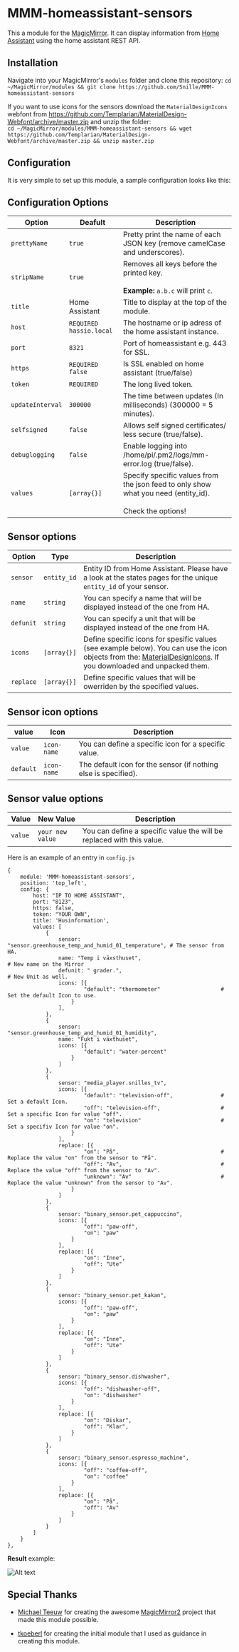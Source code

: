# MMM-homeassistant-sensors
This a module for the [MagicMirror](https://github.com/MichMich/MagicMirror/tree/develop). 
It can display information from [Home Assistant](https://home-assistant.io/) using the home assistant REST API.

## Installation
Navigate into your MagicMirror's `modules` folder and clone this repository:
`cd ~/MagicMirror/modules && git clone https://github.com/Snille/MMM-homeassistant-sensors`

If you want to use icons for the sensors download the `MaterialDesignIcons` webfont from https://github.com/Templarian/MaterialDesign-Webfont/archive/master.zip and unzip the folder:  
`cd ~/MagicMirror/modules/MMM-homeassistant-sensors && wget https://github.com/Templarian/MaterialDesign-Webfont/archive/master.zip && unzip master.zip`

## Configuration
It is very simple to set up this module, a sample configuration looks like this:

## Configuration Options

| Option               | Deafult | Description |
| -------------------- | ------- | ----------- |
| `prettyName`         | `true` | Pretty print the name of each JSON key (remove camelCase and underscores).|
| `stripName`          | `true` | Removes all keys before the printed key. <br><br>**Example:** `a.b.c` will print `c`.|
| `title`              | Home Assistant | Title to display at the top of the module. <br>|
| `host`               | `REQUIRED hassio.local` | The hostname or ip adress of the home assistant instance.|
| `port`               | `8321` | Port of homeassistant e.g. 443 for SSL.|
| `https`              | `REQUIRED false` | Is SSL enabled on home assistant (true/false)|
| `token`              | `REQUIRED` | The long lived token.|
| `updateInterval`     | `300000` | The time between updates (In milliseconds) (300000 = 5 minutes).|
| `selfsigned`         | `false` | Allows self signed certificates/ less secure (true/false).|
| `debuglogging`       | `false` | Enable logging into /home/pi/.pm2/logs/mm-error.log (true/false).|
| `values`             | `[array{}]` | Specify specific values from the json feed to only show what you need (entity_id). <br><br> Check the options!|

## Sensor options
| Option               | Type | Description |
| -------------------- | ---- | ----------- |
| `sensor`             | `entity_id` | Entity ID from Home Assistant. Please have a look at the states pages for the unique `entity_id` of your sensor.|
| `name`               | `string` | You can specify a name that will be displayed instead of the one from HA.
| `defunit`            | `string` | You can specify a unit that will be displayed instead of the one from HA.
| `icons`              | `[array{}]` | Define specific icons for spesific values (see example below). You can use the icon objects from the: [MaterialDesignIcons](https://materialdesignicons.com/). If you downloaded and unpacked them.|
| `replace`            | `[array{}]` | Define specific values that will be owerriden by the specified values.|

## Sensor icon options
| value                | Icon | Description |
| -------------------- | ---- | ----------- |
| `value`              | `icon-name` | You can define a specific icon for a specific value.|
| `default`            | `icon-name` | The default icon for the sensor (if nothing else is specified).|

## Sensor value options
| Value                | New Value | Description |
| -------------------- | --------- | ----------- |
| `value`              | `your new value` | You can define a specific value the will be replaced with this value.|


Here is an example of an entry in `config.js`
```
{
	module: 'MMM-homeassistant-sensors',
	position: 'top_left',
	config: {
		host: "IP TO HOME ASSISTANT",
		port: "8123",
		https: false,
		token: "YOUR OWN",
		title: 'Husinformation',
		values: [
			{
				sensor: "sensor.greenhouse_temp_and_humid_01_temperature", # The sensor from HA.
				name: "Temp i växsthuset",                                 # New name on the Mirror
				defunit: " grader.",                                       # New Unit as well.
				icons: [{
						"default": "thermometer"                   # Set the default Icon to use.
					}
				],
			},
			{
				sensor: "sensor.greenhouse_temp_and_humid_01_humidity",
				name: "Fukt i växthuset",
				icons: [{
						"default": "water-percent"
					}
				]
			},
			{
				sensor: "media_player.snilles_tv",
				icons: [{
						"default": "television-off",               # Set a default Icon.
						"off": "television-off",                   # Set a specific Icon for value "off".
						"on": "television"                         # Set a specifiv Icon for value "on".
					}
				],
				replace: [{
						"on": "På",                                # Replace the value "on" from the sensor to "På".
						"off": "Av",                               # Replace the value "off" from the sensor to "Av".
						"unknown": "Av"                            # Replace the value "unknown" from the sensor to "Av".
					}
				]
			},
			{
				sensor: "binary_sensor.pet_cappuccino",
				icons: [{
						"off": "paw-off",
						"on": "paw"
					}
				],
				replace: [{
						"on": "Inne",
						"off": "Ute"
					}
				]
			},
			{
				sensor: "binary_sensor.pet_kakan",
				icons: [{
						"off": "paw-off",
						"on": "paw"
					}
				],
				replace: [{
						"on": "Inne",
						"off": "Ute"
					}
				]
			},
			{
				sensor: "binary_sensor.dishwasher",
				icons: [{
						"off": "dishwasher-off",
						"on": "dishwasher"
					}
				],
				replace: [{
						"on": "Diskar",
						"off": "Klar",
					}
				]
			},
			{
				sensor: "binary_sensor.espresso_machine",
				icons: [{
						"off": "coffee-off",
						"on": "coffee"
					}
				],
				replace: [{
						"on": "På",
						"off": "Av"
					}
				]
			}
		]
	}
},
```

**Result** example:

![Alt text](.github/example01.png)

## Special Thanks
- [Michael Teeuw](https://github.com/MichMich) for creating the awesome [MagicMirror2](https://github.com/MichMich/MagicMirror/tree/develop) project that made this module possible.

- [tkoeberl](https://github.com/tkoeberl) for creating the initial module that I used as guidance in creating this module.

